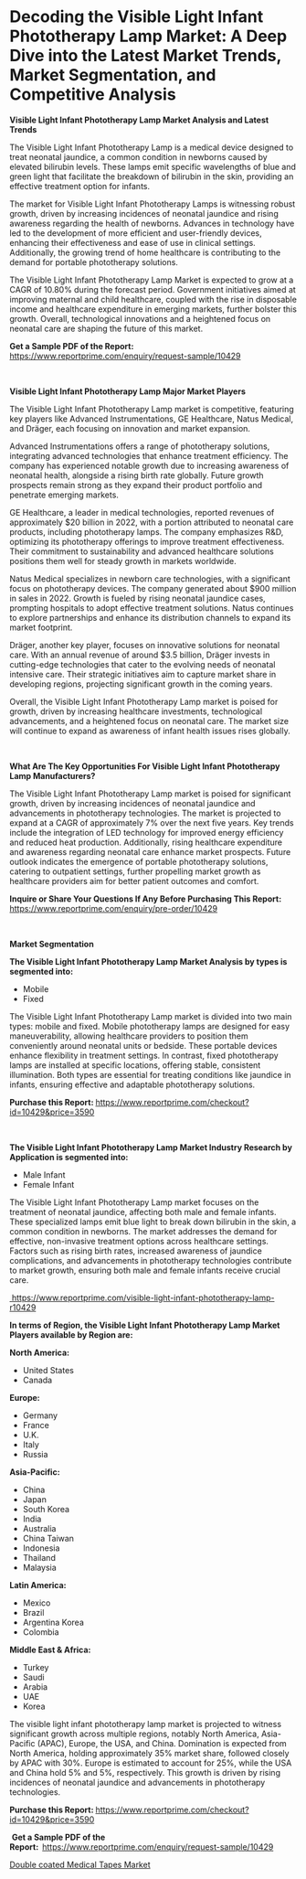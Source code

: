 <p><h1>Decoding the Visible Light Infant Phototherapy Lamp Market: A Deep Dive into the Latest Market Trends, Market Segmentation, and Competitive Analysis</h1></p><p><strong>Visible Light Infant Phototherapy Lamp Market Analysis and Latest Trends</strong></p>
<p><p>The Visible Light Infant Phototherapy Lamp is a medical device designed to treat neonatal jaundice, a common condition in newborns caused by elevated bilirubin levels. These lamps emit specific wavelengths of blue and green light that facilitate the breakdown of bilirubin in the skin, providing an effective treatment option for infants. </p><p>The market for Visible Light Infant Phototherapy Lamps is witnessing robust growth, driven by increasing incidences of neonatal jaundice and rising awareness regarding the health of newborns. Advances in technology have led to the development of more efficient and user-friendly devices, enhancing their effectiveness and ease of use in clinical settings. Additionally, the growing trend of home healthcare is contributing to the demand for portable phototherapy solutions. </p><p>The Visible Light Infant Phototherapy Lamp Market is expected to grow at a CAGR of 10.80% during the forecast period. Government initiatives aimed at improving maternal and child healthcare, coupled with the rise in disposable income and healthcare expenditure in emerging markets, further bolster this growth. Overall, technological innovations and a heightened focus on neonatal care are shaping the future of this market.</p></p>
<p><strong>Get a Sample PDF of the Report:&nbsp;</strong> <a href="https://www.reportprime.com/enquiry/request-sample/10429?utm_campaign=3540&utm_medium=2&utm_source=Github&utm_content=ia&utm_term=20032025&utm_id=visible-light-infant-phototherapy-lamp">https://www.reportprime.com/enquiry/request-sample/10429</a></p>
<p>&nbsp;</p>
<p><strong>Visible Light Infant Phototherapy Lamp Major Market Players</strong></p>
<p><p>The Visible Light Infant Phototherapy Lamp market is competitive, featuring key players like Advanced Instrumentations, GE Healthcare, Natus Medical, and Dräger, each focusing on innovation and market expansion. </p><p>Advanced Instrumentations offers a range of phototherapy solutions, integrating advanced technologies that enhance treatment efficiency. The company has experienced notable growth due to increasing awareness of neonatal health, alongside a rising birth rate globally. Future growth prospects remain strong as they expand their product portfolio and penetrate emerging markets.</p><p>GE Healthcare, a leader in medical technologies, reported revenues of approximately $20 billion in 2022, with a portion attributed to neonatal care products, including phototherapy lamps. The company emphasizes R&D, optimizing its phototherapy offerings to improve treatment effectiveness. Their commitment to sustainability and advanced healthcare solutions positions them well for steady growth in markets worldwide.</p><p>Natus Medical specializes in newborn care technologies, with a significant focus on phototherapy devices. The company generated about $900 million in sales in 2022. Growth is fueled by rising neonatal jaundice cases, prompting hospitals to adopt effective treatment solutions. Natus continues to explore partnerships and enhance its distribution channels to expand its market footprint.</p><p>Dräger, another key player, focuses on innovative solutions for neonatal care. With an annual revenue of around $3.5 billion, Dräger invests in cutting-edge technologies that cater to the evolving needs of neonatal intensive care. Their strategic initiatives aim to capture market share in developing regions, projecting significant growth in the coming years.</p><p>Overall, the Visible Light Infant Phototherapy Lamp market is poised for growth, driven by increasing healthcare investments, technological advancements, and a heightened focus on neonatal care. The market size will continue to expand as awareness of infant health issues rises globally.</p></p>
<p>&nbsp;</p>
<p><strong>What Are The Key Opportunities For Visible Light Infant Phototherapy Lamp Manufacturers?</strong></p>
<p><p>The Visible Light Infant Phototherapy Lamp market is poised for significant growth, driven by increasing incidences of neonatal jaundice and advancements in phototherapy technologies. The market is projected to expand at a CAGR of approximately 7% over the next five years. Key trends include the integration of LED technology for improved energy efficiency and reduced heat production. Additionally, rising healthcare expenditure and awareness regarding neonatal care enhance market prospects. Future outlook indicates the emergence of portable phototherapy solutions, catering to outpatient settings, further propelling market growth as healthcare providers aim for better patient outcomes and comfort.</p></p>
<p><strong>Inquire or Share Your Questions If Any Before Purchasing This Report:</strong> <a href="https://www.reportprime.com/enquiry/pre-order/10429?utm_campaign=3540&utm_medium=2&utm_source=Github&utm_content=ia&utm_term=20032025&utm_id=visible-light-infant-phototherapy-lamp">https://www.reportprime.com/enquiry/pre-order/10429</a></p>
<p>&nbsp;</p>
<p><strong>Market Segmentation</strong></p>
<p><strong>The Visible Light Infant Phototherapy Lamp Market Analysis by types is segmented into:</strong></p>
<p><ul><li>Mobile</li><li>Fixed</li></ul></p>
<p><p>The Visible Light Infant Phototherapy Lamp market is divided into two main types: mobile and fixed. Mobile phototherapy lamps are designed for easy maneuverability, allowing healthcare providers to position them conveniently around neonatal units or bedside. These portable devices enhance flexibility in treatment settings. In contrast, fixed phototherapy lamps are installed at specific locations, offering stable, consistent illumination. Both types are essential for treating conditions like jaundice in infants, ensuring effective and adaptable phototherapy solutions.</p></p>
<p><strong>Purchase this Report:&nbsp;</strong><a href="https://www.reportprime.com/checkout?id=10429&price=3590&utm_campaign=3540&utm_medium=2&utm_source=Github&utm_content=ia&utm_term=20032025&utm_id=visible-light-infant-phototherapy-lamp">https://www.reportprime.com/checkout?id=10429&price=3590</a></p>
<p>&nbsp;</p>
<p><strong>The Visible Light Infant Phototherapy Lamp Market Industry Research by Application is segmented into:</strong></p>
<p><ul><li>Male Infant</li><li>Female Infant</li></ul></p>
<p><p>The Visible Light Infant Phototherapy Lamp market focuses on the treatment of neonatal jaundice, affecting both male and female infants. These specialized lamps emit blue light to break down bilirubin in the skin, a common condition in newborns. The market addresses the demand for effective, non-invasive treatment options across healthcare settings. Factors such as rising birth rates, increased awareness of jaundice complications, and advancements in phototherapy technologies contribute to market growth, ensuring both male and female infants receive crucial care.</p></p>
<p><a href="https://www.reportprime.com/visible-light-infant-phototherapy-lamp-r10429?utm_campaign=3540&utm_medium=2&utm_source=Github&utm_content=ia&utm_term=20032025&utm_id=visible-light-infant-phototherapy-lamp">&nbsp;https://www.reportprime.com/visible-light-infant-phototherapy-lamp-r10429</a></p>
<p><strong>In terms of Region, the Visible Light Infant Phototherapy Lamp Market Players available by Region are:</strong></p>
<p>
    <p> <strong> North America: </strong>
        <ul>
            <li>United States</li>
            <li>Canada</li>
        </ul>
        </p> 
    <p> <strong> Europe: </strong>
        <ul>
            <li>Germany</li>
            <li>France</li>
            <li>U.K.</li>
            <li>Italy</li>
            <li>Russia</li>
        </ul>
        </p> 
    <p> <strong> Asia-Pacific: </strong>
        <ul>
            <li>China</li>
            <li>Japan</li>
            <li>South Korea</li>
            <li>India</li>
            <li>Australia</li>
            <li>China Taiwan</li>
            <li>Indonesia</li>
            <li>Thailand</li>
            <li>Malaysia</li>
        </ul>
        </p> 
    <p> <strong> Latin America: </strong>
        <ul>
            <li>Mexico</li>
            <li>Brazil</li>
            <li>Argentina Korea</li>
            <li>Colombia</li>
        </ul>
        </p> 
    <p> <strong> Middle East & Africa: </strong>
        <ul>
            <li>Turkey</li>
            <li>Saudi</li>
            <li>Arabia</li>
            <li>UAE</li>
            <li>Korea</li>
        </ul>
    </p>
    </p>
<p><p>The visible light infant phototherapy lamp market is projected to witness significant growth across multiple regions, notably North America, Asia-Pacific (APAC), Europe, the USA, and China. Domination is expected from North America, holding approximately 35% market share, followed closely by APAC with 30%. Europe is estimated to account for 25%, while the USA and China hold 5% and 5%, respectively. This growth is driven by rising incidences of neonatal jaundice and advancements in phototherapy technologies.</p></p>
<p><strong>Purchase this Report: </strong><a href="https://www.reportprime.com/checkout?id=10429&price=3590&utm_campaign=3540&utm_medium=2&utm_source=Github&utm_content=ia&utm_term=20032025&utm_id=visible-light-infant-phototherapy-lamp">https://www.reportprime.com/checkout?id=10429&price=3590</a></p>
<p>&nbsp;<strong>Get a Sample PDF of the Report:&nbsp;&nbsp;</strong><a href="https://www.reportprime.com/enquiry/request-sample/10429?utm_campaign=3540&utm_medium=2&utm_source=Github&utm_content=ia&utm_term=20032025&utm_id=visible-light-infant-phototherapy-lamp">https://www.reportprime.com/enquiry/request-sample/10429</a></p>
<p><strong></strong></p>
<p><p><a href="https://github.com/wyettillesr4/Market-Research-Report-List-1/blob/main/double-coated-medical-tapes-market.md?utm_campaign=3540&utm_medium=2&utm_source=Github&utm_content=ia&utm_term=20032025&utm_id=visible-light-infant-phototherapy-lamp">Double coated Medical Tapes Market</a></p></p>